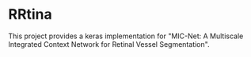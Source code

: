 # RRtina
This project provides a keras implementation for "MIC-Net: A Multiscale Integrated Context Network for Retinal Vessel Segmentation".
